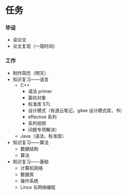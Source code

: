 # 任务

### 毕设

- 读论文
- 论文复现（一周时间）

### 工作

- 制作简历（明天）
- 知识复习——语言
  - C++
    - 语法 primer
    - 面向对象
    - 标准库 STL
    - 设计模式（有道云笔记，gitee 设计模式库，书）
    - effective 系列
    - 系列视频
    - 问题专项解决）
  - Java（语法、标准库）
- 知识复习——算法
  - 数据结构
  - 算法
- 知识复习——基础
  - 计算机网络
  - 数据库
  - 操作系统
  - Linux 与网络编程
